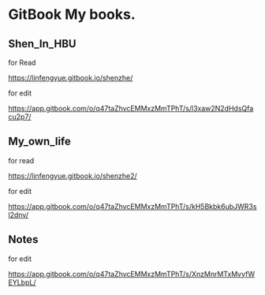 # GitBook My books.

## Shen_In_HBU 

for Read

https://linfengyue.gitbook.io/shenzhe/

for edit

https://app.gitbook.com/o/q47taZhvcEMMxzMmTPhT/s/l3xaw2N2dHdsQfacu2p7/

## My_own_life

for read

https://linfengyue.gitbook.io/shenzhe2/

for edit

https://app.gitbook.com/o/q47taZhvcEMMxzMmTPhT/s/kH5Bkbk6ubJWR3sl2dnv/

## Notes

for edit

https://app.gitbook.com/o/q47taZhvcEMMxzMmTPhT/s/XnzMnrMTxMvyfWEYLbpL/




